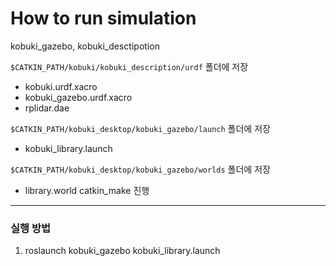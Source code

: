 # How to run simulation


kobuki_gazebo, kobuki_desctipotion 

`$CATKIN_PATH/kobuki/kobuki_description/urdf` 폴더에 저장

* kobuki.urdf.xacro
* kobuki_gazebo.urdf.xacro
* rplidar.dae


`$CATKIN_PATH/kobuki_desktop/kobuki_gazebo/launch` 폴더에 저장

* kobuki_library.launch 

`$CATKIN_PATH/kobuki_desktop/kobuki_gazebo/worlds` 폴더에 저장

* library.world 
catkin_make 진행

---

### 실행 방법

1. roslaunch kobuki_gazebo kobuki_library.launch
